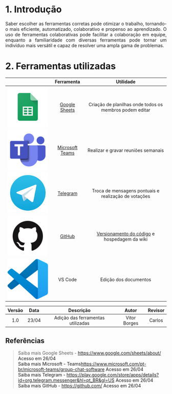 # 1. Introdução

<p align = "justify">
Saber escolher as ferramentas corretas pode otimizar o trabalho, tornando-o mais eficiente, automatizado, colaborativo e propenso ao aprendizado. O uso de ferramentas colaborativas pode facilitar a colaboração em equipe, enquanto a familiaridade com diversas ferramentas pode tornar um indivíduo mais versátil e capaz de resolver uma ampla gama de problemas.
</p>

# 2. Ferramentas utilizadas

|                                            | Ferramenta      | Utilidade                                               |
|:------------------------------------------:|:---------------:|:-------------------------------------------------------:|
|![Logo Google Sheets](../assets/sheets.png) | <a href="https://www.google.com/sheets/about/">Google Sheets<a>   | Criação de planilhas onde todos os membros podem editar |
|![Logo Microsoft Teams](../assets/teams.png)| <a href="https://www.microsoft.com/pt-br/microsoft-teams/group-chat-software">Microsoft Teams<a> | Realizar e gravar reuniões semanais                     |
|![Logo Telegram](../assets/telegram.jpg)    | <a href="https://play.google.com/store/apps/details?id=org.telegram.messenger&hl=pt_BR&gl=US">Telegram<a>        | Troca de mensagens pontuais e realização de votações    |
|![Logo GitHub](../assets/github.png)        | <a href="https://github.com/">GitHub<a> | <a href="https://prdm0.github.io/aulas_computacional/versionamento-de-c%C3%B3digo.html">Versionamento do código<a> e hospedagem da wiki            |
|![Logo VS Code](../assets/vscode.png)       | VS Code         | Edição dos documentos                                   |

| Versão | Data  |            Descrição              |     Autor      |    Revisor    |
|:------:|:-----:|:---------------------------------:|:--------------:|:-------------:|
|  1.0   | 23/04 | Adição das ferramentas utilizadas | Vitor Borges   | Carlos        |

## Referências

> Saiba mais Google Sheets - <a>https://www.google.com/sheets/about/<a> Acesso em 26/04 <br>
> Saiba mais Microsoft - Teams<a>https://www.microsoft.com/pt-br/microsoft-teams/group-chat-software<a> Acesso em 26/04 <br>
> Saiba mais Telegram - <a>https://play.google.com/store/apps/details?id=org.telegram.messenger&hl=pt_BR&gl=US<a> Acesso em 26/04 <br>
> Saiba mais GitHub - <a>https://github.com/<a> Acesso em 26/04
